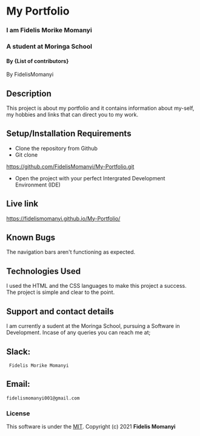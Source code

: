 # My Portfolio
### I am Fidelis Morike Momanyi
### A student at Moringa School
#### By **{List of contributors}**
By FidelisMomanyi
## Description
This project is about my portfolio and it contains information about my-self, my hobbies and links that can direct you to my work.
## Setup/Installation Requirements
* Clone the repository from Github
* Git clone

https://github.com/FidelisMomanyi/My-Portfolio.git

* Open the project with your perfect Intergrated Development Environment (IDE)
## Live link

https://fidelismomanyi.github.io/My-Portfolio/

## Known Bugs
The navigation bars aren't functioning as expected.
## Technologies Used
I used the HTML and the CSS languages to make this project a success. The project is simple and clear to the point.
## Support and contact details
I am currently a sudent at the Moringa School, pursuing a Software in Development.
Incase of any queries you can reach me at;
## Slack: 
```
 Fidelis Morike Momanyi
```
## Email:
```
fidelismomanyi001@gmail.com
```

### License
This software is under the [MIT](License). Copyright (c) 2021 **Fidelis Momanyi**